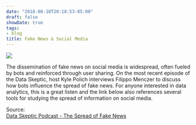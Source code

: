 ```yaml
---
date: "2018-08-10T20:18:53-05:00"
draft: false
showDate: true
tags:
- blog
title: Fake News & Social Media
---
```


![](https://s3.amazonaws.com/dataskeptic.com/img/2018/fake-news/fake-news-album-400.jpg)

The dissemination of fake news on social media is widespread, often fueled by bots and reinforced through user sharing. On the most recent episode of the Data Skeptic, host Kyle Polich interviews Filippo Menczer to discuss how bots influence the spread of fake news. For anyone interested in data analytics, this is a great listen and the link below also references several tools for studying the spread of information on social media.

Source:
<br/>[Data Skeptic Podcast - The Spread of Fake News](https://dataskeptic.com/blog/episodes/2018/the-spread-of-fake-news)
